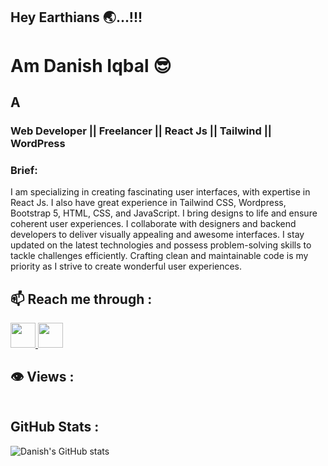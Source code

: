 ## Hey Earthians 🌏...!!!

# Am Danish Iqbal 😎


## A
### Web Developer || Freelancer || React Js || Tailwind || WordPress


### Brief:

I am specializing in creating fascinating user interfaces, with expertise in React Js. I also have great experience in Tailwind CSS, Wordpress, Bootstrap 5, HTML, CSS, and JavaScript. I bring designs to life and ensure coherent user experiences. I collaborate with designers and backend developers to deliver visually appealing and awesome interfaces. I stay updated on the latest technologies and possess problem-solving skills to tackle challenges efficiently. Crafting clean and maintainable code is my priority as I strive to create wonderful user experiences.


## 📫 Reach me through :

<div id="badges">
  <a href="https://www.linkedin.com/in/danish-iqbal-30143925a">
    <img src="https://www.vectorlogo.zone/logos/linkedin/linkedin-icon.svg" width="40" height="40"/>
  </a>
  
  <a href="mailto:diqbal885@gmail.com">
    <img src="https://www.vectorlogo.zone/logos/gmail/gmail-icon.svg" width="40" height="40"/>
  </a>
</div>

## 👁️ Views :

<img src="https://komarev.com/ghpvc/?username=danish-i-11&style=flat-square&color=green" alt=""/>


## GitHub Stats :

![Danish's GitHub stats](https://github-readme-stats.vercel.app/api?username=danish-i-11&show_icons=true&theme=radical)
